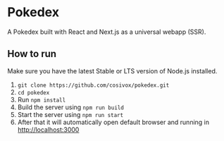 # Pokedex
A Pokedex built with React and Next.js as a universal webapp (SSR).

How to run
---

Make sure you have the latest Stable or LTS version of Node.js installed.

1. `git clone https://github.com/cosivox/pokedex.git`
2. `cd pokedex`
3. Run `npm install`
4. Build the server using `npm run build`
5. Start the server using `npm run start`
6. After that it will automatically open default browser and running in [http://localhost:3000](http://localhost:3000)
